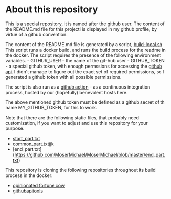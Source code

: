# About this repository

This is a special repository, it is named after the github user. The content of the README.md file for this projecti is displayed in my github profile, by virtue of a github convention.

The content of the README.md file is generated by a script, [build-local.sh](https://github.com/MoserMichael/MoserMichael/blob/master/build-local.sh)
This script runs a docker build, and runs the build process for the readme in the docker. The script requires the presence of the following environment variables.
    - GITHUR_USER -  the name of the git-hub user
    - GITHUB_TOKEN -  a special github token, with enough permssions for accessing the [github api](https://docs.github.com/en/rest). I didn't manage to figure out the exact set of required permissions, so I generated a github token with all possible permissions.


The script is also run as a [github action](https://docs.github.com/en/actions/learn-github-actions/workflow-syntax-for-github-actions) - as a continuous integration process, hosted by our (hopefully) benevolent hosts here.

The above mentioned github token must be defined as a github secret of th name MY_GITHUB_TOKEN, for this to work.

Note that there are the following static files, that probably need customization, if you want to adjust and use this repository for your purpose.

- [start_part.txt](  https://github.com/MoserMichael/MoserMichael/blob/master/start_part.txt )
- [common_part.txt]( https://github.com/MoserMichael/MoserMichael/blob/master/common_part.txt )jjk
- [end_part.txt] (https://github.com/MoserMichael/MoserMichael/blob/master/end_part.txt)


This repository is cloning the following repositories throughout its build process in the docker:
- [opinionated fortune cow](https://github.com/MoserMichael/opinionated-fortune-cow)
- [githubapitools](https://github.com/MoserMichael/opinionated-fortune-cow)



